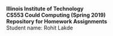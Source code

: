 **Illinois Institute of Technology**  
**CS553 Could Computing (Spring 2019)**  
**Repository for Homework Assignments**  
Student name: Rohit Lakde 


